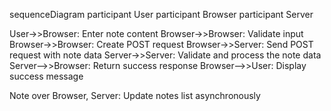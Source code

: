sequenceDiagram
  participant User
  participant Browser
  participant Server

  User->>Browser: Enter note content
  Browser->>Browser: Validate input
  Browser->>Browser: Create POST request
  Browser->>Server: Send POST request with note data
  Server->>Server: Validate and process the note data
  Server-->>Browser: Return success response
  Browser-->>User: Display success message

  Note over Browser, Server: Update notes list asynchronously
